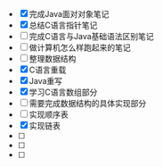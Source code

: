 - [x] 完成Java面对对象笔记
- [x] 总结C语言指针笔记
- [ ] 完成C语言与Java基础语法区别笔记
- [ ] 做计算机怎么样跑起来的笔记
- [ ] 整理数据结构
- [x] C语言重载
- [x] Java重写
- [x] 学习C语言数组部分
- [ ] 需要完成数据结构的具体实现部分
- [ ] 实现顺序表
- [x] 实现链表
- [ ] 
- [ ] 
- [ ] 

